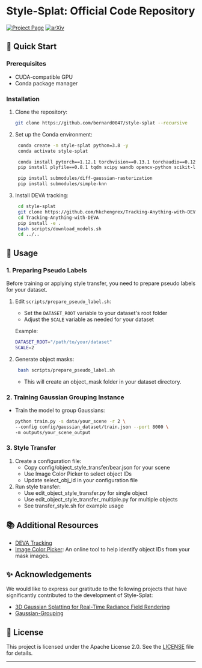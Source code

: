 # Style-Splat: Official Code Repository

[![Project Page](https://img.shields.io/badge/Project-Page-blue)](https://bernard0047.github.io/stylesplat/)
[![arXiv](https://img.shields.io/badge/arXiv-2407.09473-b31b1b.svg)](https://arxiv.org/abs/2407.09473)
## 🚀 Quick Start

### Prerequisites

- CUDA-compatible GPU
- Conda package manager

### Installation

1. Clone the repository:

   ```bash
   git clone https://github.com/bernard0047/style-splat --recursive

2. Set up the Conda environment:

   ```bash
    conda create -n style-splat python=3.8 -y
    conda activate style-splat

    conda install pytorch==1.12.1 torchvision==0.13.1 torchaudio==0.12.1 cudatoolkit=11.3 -c pytorch
    pip install plyfile==0.8.1 tqdm scipy wandb opencv-python scikit-learn lpips

    pip install submodules/diff-gaussian-rasterization
    pip install submodules/simple-knn

3. Install DEVA tracking:

   ```bash
    cd style-splat
    git clone https://github.com/hkchengrex/Tracking-Anything-with-DEVA.git
    cd Tracking-Anything-with-DEVA
    pip install -e .
    bash scripts/download_models.sh
    cd ../..

## 🎨 Usage

### 1. Preparing Pseudo Labels

Before training or applying style transfer, you need to prepare pseudo labels for your dataset.

1. Edit `scripts/prepare_pseudo_label.sh`:
   - Set the `DATASET_ROOT` variable to your dataset's root folder
   - Adjust the `SCALE` variable as needed for your dataset

   Example:
   ```bash
   DATASET_ROOT="/path/to/your/dataset"
   SCALE=2

2. Generate object masks:
   ```bash
    bash scripts/prepare_pseudo_label.sh
    ```
    - This will create an object_mask folder in your dataset directory.

### 2. Training Gaussian Grouping Instance
   - Train the model to group Gaussians:
        ```bash 
        python train.py -s data/your_scene -r 2 \
        --config config/gaussian_dataset/train.json --port 8000 \
        -m outputs/your_scene_output
        ```

### 3. Style Transfer

1. Create a configuration file:
    - Copy config/object_style_transfer/bear.json for your scene
    - Use Image Color Picker to select object IDs
    - Update select_obj_id in your configuration file
2. Run style transfer:
    - Use edit_object_style_transfer.py for single object
    - Use edit_object_style_transfer_multiple.py for multiple objects
    - See transfer_style.sh for example usage

## 📚 Additional Resources

- [DEVA Tracking](https://github.com/hkchengrex/Tracking-Anything-with-DEVA)
- [Image Color Picker](https://imagecolorpicker.com): An online tool to help identify object IDs from your mask images.

## ✨ Acknowledgements

We would like to express our gratitude to the following projects that have significantly contributed to the development of Style-Splat:

- [3D Gaussian Splatting for Real-Time Radiance Field Rendering](https://repo-sam.inria.fr/fungraph/3d-gaussian-splatting/)
- [Gaussian-Grouping](https://github.com/lkeab/gaussian-grouping)

## 📄 License

This project is licensed under the Apache License 2.0. See the [LICENSE](LICENSE) file for details.

---